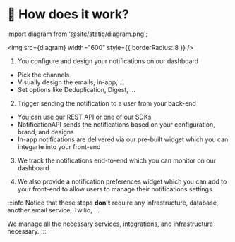 # 📄 How does it work?

import diagram from '@site/static/diagram.png';

<img src={diagram} width="600" style={{ borderRadius: 8 }} />

<p></p>

1. You configure and design your notifications on our dashboard

- Pick the channels
- Visually design the emails, in-app, ...
- Set options like Deduplication, Digest, ...

2. Trigger sending the notification to a user from your back-end

- You can use our REST API or one of our SDKs
- NotificationAPI sends the notifications based on your configuration, brand, and designs
- In-app notifications are delivered via our pre-built widget which you can integarte into your front-end

3. We track the notifications end-to-end which you can monitor on our dashboard

4. We also provide a notification preferences widget which you can add to your front-end to allow users to manage their notifications settings.

:::info
Notice that these steps <strong>don't</strong> require any infrastructure, database, another email service, Twilio, ...

We manage all the necessary services, integrations, and infrastructure necessary.
:::
